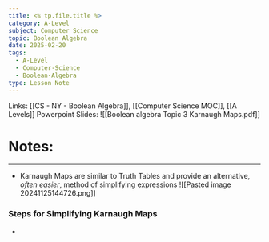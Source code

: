 ```yaml
---
title: <% tp.file.title %>
category: A-Level
subject: Computer Science
topic: Boolean Algebra
date: 2025-02-20
tags:
  - A-Level
  - Computer-Science
  - Boolean-Algebra
type: Lesson Note
---
```


Links: [[CS - NY - Boolean Algebra]], [[Computer Science MOC]], [[A Levels]]
Powerpoint Slides: ![[Boolean algebra Topic 3 Karnaugh Maps.pdf]]
# Notes:
---
- Karnaugh Maps are similar to Truth Tables and provide an alternative, *often easier*, method of simplifying expressions
![[Pasted image 20241125144726.png]]
### Steps for Simplifying Karnaugh Maps
- 